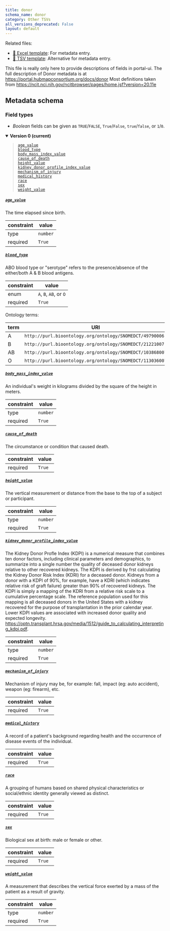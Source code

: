 ```yaml
---
title: donor
schema_name: donor
category: Other TSVs
all_versions_deprecated: False
layout: default
---
```


Related files:

- [📝 Excel template](https://raw.githubusercontent.com/hubmapconsortium/ingest-validation-tools/main/docs/donor/donor.xlsx): For metadata entry.
- [📝 TSV template](https://raw.githubusercontent.com/hubmapconsortium/ingest-validation-tools/main/docs/donor/donor.tsv): Alternative for metadata entry.

This file is really only here to provide descriptions of fields in portal-ui. The full description of Donor metadata is at https://portal.hubmapconsortium.org/docs/donor
Most definitions taken from https://ncit.nci.nih.gov/ncitbrowser/pages/home.jsf?version=20.11e



## Metadata schema

### Field types
- *Boolean* fields can be given as `TRUE`/`FALSE`, `True`/`False`, `true`/`false`, or `1`/`0`.  


<details markdown="1" open="true"><summary><b>Version 0 (current)</b></summary>

<blockquote markdown="1">

[`age_value`](#age_value)<br>
[`blood_type`](#blood_type)<br>
[`body_mass_index_value`](#body_mass_index_value)<br>
[`cause_of_death`](#cause_of_death)<br>
[`height_value`](#height_value)<br>
[`kidney_donor_profile_index_value`](#kidney_donor_profile_index_value)<br>
[`mechanism_of_injury`](#mechanism_of_injury)<br>
[`medical_history`](#medical_history)<br>
[`race`](#race)<br>
[`sex`](#sex)<br>
[`weight_value`](#weight_value)<br>

</blockquote>

<a name="age_value"></a>
##### [`age_value`](#age_value)
The time elapsed since birth.

| constraint | value |
| --- | --- |
| type | `number` |
| required | `True` |

<a name="blood_type"></a>
##### [`blood_type`](#blood_type)
ABO blood type or "serotype" refers to the presence/absence of the either/both A & B blood antigens.

| constraint | value |
| --- | --- |
| enum | `A`, `B`, `AB`, or `O` |
| required | `True` |

Ontology terms:

| term | URI |
| --- | --- |
| A | `http://purl.bioontology.org/ontology/SNOMEDCT/49790006` |
| B | `http://purl.bioontology.org/ontology/SNOMEDCT/21221007` |
| AB | `http://purl.bioontology.org/ontology/SNOMEDCT/103868007` |
| O | `http://purl.bioontology.org/ontology/SNOMEDCT/113036007` |

<a name="body_mass_index_value"></a>
##### [`body_mass_index_value`](#body_mass_index_value)
An individual's weight in kilograms divided by the square of the height in meters.

| constraint | value |
| --- | --- |
| type | `number` |
| required | `True` |

<a name="cause_of_death"></a>
##### [`cause_of_death`](#cause_of_death)
The circumstance or condition that caused death.

| constraint | value |
| --- | --- |
| required | `True` |

<a name="height_value"></a>
##### [`height_value`](#height_value)
The vertical measurement or distance from the base to the top of a subject or participant.

| constraint | value |
| --- | --- |
| type | `number` |
| required | `True` |

<a name="kidney_donor_profile_index_value"></a>
##### [`kidney_donor_profile_index_value`](#kidney_donor_profile_index_value)
The Kidney Donor Profle Index (KDPI) is a numerical measure that combines ten donor factors, including clinical parameters and demographics, to summarize into a single number the quality of deceased donor kidneys relative to other recovered kidneys. The KDPI is derived by frst calculating the Kidney Donor Risk Index (KDRI) for a deceased donor. Kidneys from a donor with a KDPI of 90%, for example, have a KDRI (which indicates relative risk of graft failure) greater than 90% of recovered kidneys. The KDPI is simply a mapping of the KDRI from a relative risk scale to a cumulative percentage scale. The reference population used for this mapping is all deceased donors in the United States with a kidney recovered for the purpose of transplantation in the prior calendar year. Lower KDPI values are associated with increased donor quality and expected longevity. https://optn.transplant.hrsa.gov/media/1512/guide_to_calculating_interpreting_kdpi.pdf.

| constraint | value |
| --- | --- |
| type | `number` |
| required | `True` |

<a name="mechanism_of_injury"></a>
##### [`mechanism_of_injury`](#mechanism_of_injury)
Mechanism of injury may be, for example: fall, impact (eg: auto accident), weapon (eg: firearm), etc.

| constraint | value |
| --- | --- |
| required | `True` |

<a name="medical_history"></a>
##### [`medical_history`](#medical_history)
A record of a patient's background regarding health and the occurrence of disease events of the individual.

| constraint | value |
| --- | --- |
| required | `True` |

<a name="race"></a>
##### [`race`](#race)
A grouping of humans based on shared physical characteristics or social/ethnic identity generally viewed as distinct.

| constraint | value |
| --- | --- |
| required | `True` |

<a name="sex"></a>
##### [`sex`](#sex)
Biological sex at birth: male or female or other.

| constraint | value |
| --- | --- |
| required | `True` |

<a name="weight_value"></a>
##### [`weight_value`](#weight_value)
A measurement that describes the vertical force exerted by a mass of the patient as a result of gravity.

| constraint | value |
| --- | --- |
| type | `number` |
| required | `True` |

</details>

